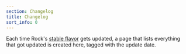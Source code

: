 ```yaml
---
section: Changelog
title: Changelog
sort_info: 0
---
```

Each time Rock's [stable flavor](../documentation/about/releases.html) gets updated, a page that lists everything that got updated is created here, tagged with the update date.
